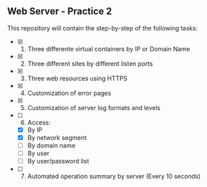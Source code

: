 ## Web Server - Practice 2

This repository will contain the step-by-step of the following tasks:

- [x] 1. Three differente virtual containers by IP or Domain Name
- [x] 2. Three different sites by different listen ports
- [x] 3. Three web resources using HTTPS
- [x] 4. Customization of error pages
- [x] 5. Customization of server log formats and levels
- [ ] 6. Access:
    - [x] By IP
    - [x] By network segment
    - [ ] By domain name
    - [ ] By user
    - [ ] By user/password list
    
- [ ] 7. Automated operation summary by server (Every 10 seconds)
